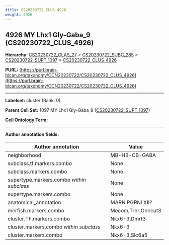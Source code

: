 ```yaml
---
title: CS20230722_CLUS_4926
weight: 4926
---
```

## 4926 MY Lhx1 Gly-Gaba_9 (CS20230722_CLUS_4926)
<b>Hierarchy: </b>
[CS20230722_CLAS_27](../CS20230722_CLAS_27) >
[CS20230722_SUBC_285](../CS20230722_SUBC_285) >
[CS20230722_SUPT_1097](../CS20230722_SUPT_1097) >
[CS20230722_CLUS_4926](../CS20230722_CLUS_4926)

**PURL:** [https://purl.brain-bican.org/taxonomy/CCN20230722/CS20230722_CLUS_4926](https://purl.brain-bican.org/taxonomy/CCN20230722/CS20230722_CLUS_4926)

---


**Labelset:** cluster (Rank: 0)

**Parent Cell Set:** 1097 MY Lhx1 Gly-Gaba_9 ([CS20230722_SUPT_1097](../CS20230722_SUPT_1097))



**Cell Ontology Term:** 

[MARKER GENES.]: #


---

[TRANSFERRED ANNOTATIONS.]: #


[AUTHOR ANNOTATION FIELDS.]: #


**Author annotation fields:**

| Author annotation | Value |
|-------------------|-------|
|neighborhood|MB-HB-CB-GABA|
|subclass.tf.markers.combo|None|
|subclass.markers.combo|None|
|supertype.markers.combo _within subclass_|None|
|supertype.markers.combo|None|
|anatomical_annotation|MARN PGRNl XII?|
|merfish.markers.combo|Mecom,Trhr,Onecut3|
|cluster.TF.markers.combo|Nkx6-3,Dmrt3|
|cluster.markers.combo _within subclass_|Nkx6-3|
|cluster.markers.combo|Nkx6-3,Slc6a5|
